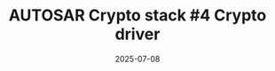 ---
layout: post
title: "AUTOSAR Crypto stack #4 Crypto driver"
date:   2025-07-08
categories: [Automotive]
tags: [autosar, security, immediate]
last_modified_at:
---